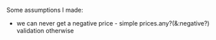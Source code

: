 Some assumptions I made:
 - we can never get a negative price - simple prices.any?(&:negative?) validation otherwise

